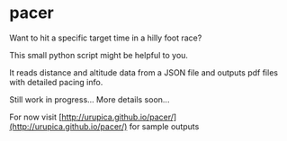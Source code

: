 # pacer

Want to hit a specific target time in a hilly foot race?

This small python script might be helpful to you.

It reads distance and altitude data from a JSON file and outputs pdf files with detailed pacing info.

Still work in progress... More details soon...

For now visit [http://urupica.github.io/pacer/](http://urupica.github.io/pacer/) for sample outputs
